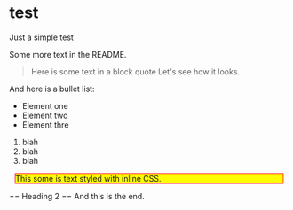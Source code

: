 test
====

Just a simple test

Some more text in the README.  

> Here is some text in a block quote
> Let's see how it looks.

And here is a bullet list:
* Element one
* Element two
* Element thre

1. blah
2. blah
3. blah


<div style="margin: 10px; background-color: yellow; border: 1px solid red; ">This some is text styled with inline CSS.</div>

== Heading 2 ==
And this is the end.
